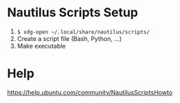 # Nautilus Scripts Setup
1. ``$ xdg-open ~/.local/share/nautilus/scripts/``
2. Create a script file (Bash, Python, ...)
3. Make executable

# Help
https://help.ubuntu.com/community/NautilusScriptsHowto
